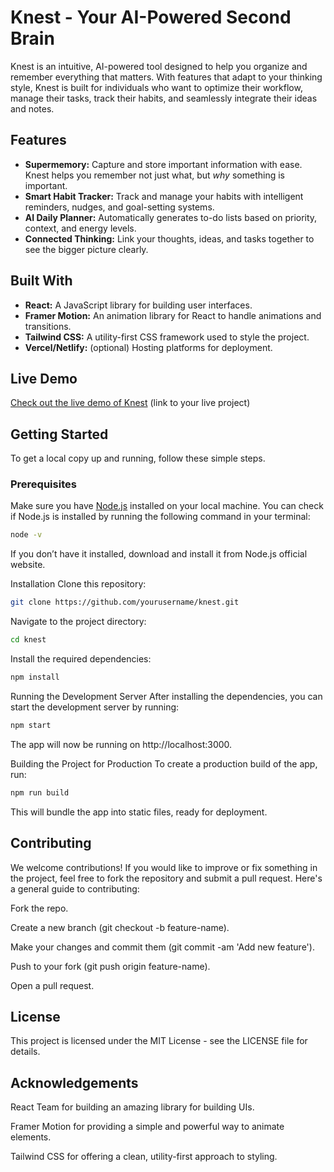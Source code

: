 # Knest - Your AI-Powered Second Brain

Knest is an intuitive, AI-powered tool designed to help you organize and remember everything that matters. With features that adapt to your thinking style, Knest is built for individuals who want to optimize their workflow, manage their tasks, track their habits, and seamlessly integrate their ideas and notes.

## Features

- **Supermemory:** Capture and store important information with ease. Knest helps you remember not just what, but *why* something is important.
- **Smart Habit Tracker:** Track and manage your habits with intelligent reminders, nudges, and goal-setting systems.
- **AI Daily Planner:** Automatically generates to-do lists based on priority, context, and energy levels.
- **Connected Thinking:** Link your thoughts, ideas, and tasks together to see the bigger picture clearly.

## Built With

- **React:** A JavaScript library for building user interfaces.
- **Framer Motion:** An animation library for React to handle animations and transitions.
- **Tailwind CSS:** A utility-first CSS framework used to style the project.
- **Vercel/Netlify:** (optional) Hosting platforms for deployment.

## Live Demo

[Check out the live demo of Knest](#) (link to your live project)

## Getting Started

To get a local copy up and running, follow these simple steps.

### Prerequisites

Make sure you have [Node.js](https://nodejs.org/) installed on your local machine. You can check if Node.js is installed by running the following command in your terminal:

```bash
node -v
```

If you don’t have it installed, download and install it from Node.js official website.

Installation
Clone this repository:

```bash
git clone https://github.com/yourusername/knest.git
```
Navigate to the project directory:

```bash
cd knest
```

Install the required dependencies:

```bash
npm install
```

Running the Development Server
After installing the dependencies, you can start the development server by running:

```bash
npm start
```

The app will now be running on http://localhost:3000.

Building the Project for Production
To create a production build of the app, run:

```bash
npm run build
```

This will bundle the app into static files, ready for deployment.

## Contributing
We welcome contributions! If you would like to improve or fix something in the project, feel free to fork the repository and submit a pull request. Here's a general guide to contributing:

Fork the repo.

Create a new branch (git checkout -b feature-name).

Make your changes and commit them (git commit -am 'Add new feature').

Push to your fork (git push origin feature-name).

Open a pull request.

## License
This project is licensed under the MIT License - see the LICENSE file for details.

## Acknowledgements
React Team for building an amazing library for building UIs.

Framer Motion for providing a simple and powerful way to animate elements.

Tailwind CSS for offering a clean, utility-first approach to styling.